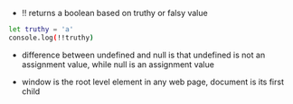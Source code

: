 - !! returns a boolean based on truthy or falsy value
```sh
let truthy = 'a'
console.log(!!truthy)
```

- difference between undefined and null is that undefined is not an assignment value, while null is an assignment value

- window is the root level element in any web page, document is its first child